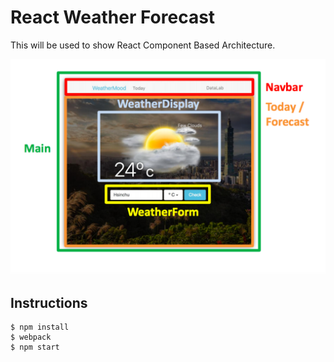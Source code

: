 # React Weather Forecast

This will be used to show React Component Based Architecture.

![Component](img/components.png)

## Instructions

    $ npm install
    $ webpack
    $ npm start
